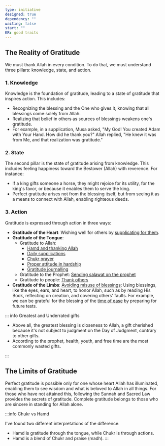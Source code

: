 ```yaml
---
type: initiative
designed: true
dependency: ""
waiting: false
start: ""
KR: good traits
---
```


## The Reality of Gratitude

We must thank Allah in every condition. To do that, we must understand three pillars: knowledge, state, and action.

### 1. Knowledge

Knowledge is the foundation of gratitude, leading to a state of gratitude that inspires action. This includes:

* Recognizing the blessing and the One who gives it, knowing that all blessings come solely from Allah.
* Realizing that belief in others as sources of blessings weakens one's gratitude.
* For example, in a supplication, Musa asked, "My God! You created Adam with Your Hand. How did he thank you?" Allah replied, "He knew it was from Me, and that realization was gratitude."

### 2. State

The second pillar is the state of gratitude arising from knowledge. This includes feeling happiness toward the Bestower (Allah) with reverence. For instance:

* If a king gifts someone a horse, they might rejoice for its utility, for the king's favor, or because it enables them to serve the king.
* Perfect gratitude arises not from the blessing itself, but from seeing it as a means to connect with Allah, enabling righteous deeds.

### 3. Action

Gratitude is expressed through action in three ways:

* **Gratitude of the Heart**: Wishing well for others by [supplicating for them](docs/sidebar1/Processes/Supplicate%20for%20other%20people%20alive%20or%20dead.md).
* **Gratitude of the Tongue**:
	* Gratitude to Allah:
		* [Hamd and thanking Allah](docs/sidebar1/Processes/Hamd%20and%20thanking%20allah.md)
		* [Daily supplications](docs/sidebar1/Processes/Say%20morning,%20evening%20and%20before%20sleeping%20supplications.md)
		* [Chukr prayer](docs/sidebar1/Processes/Pray%20chukr%20nafil%20prayer.md)
		* [Proper attitude in hardship](docs/sidebar1/Processes/Attitude%20in%20affliction.md)
		* [Gratitude journalling](docs/sidebar1/Processes/Gratitude%20journalling.md)
	* Gratitude to the Prophet: [Sending salawat on the prophet](docs/sidebar1/Processes/Sending%20salawat%20on%20the%20prophet.md)
	* Gratitude to people: [Thank others](docs/sidebar1/Processes/Thank%20people.md)
* **Gratitude of the Limbs**: [Avoiding misuse of blessings](docs/sidebar1/Processes/Don't%20misuse%20blessings.md): Using blessings, like the eyes, ears, and heart, to honor Allah, such as by reading His Book, reflecting on creation, and covering others' faults. For example, we can be grateful for the blessing of the [time of ease](docs/sidebar1/Processes/Build%20knowledge%20in%20free%20time.md) by preparing for future tests.

::: info Greatest and Underrated gifts

* Above all, the greatest blessing is closeness to Allah, a gift cherished because it's not subject to judgment on the Day of Judgment, contrary to other gifts.
* According to the prophet, health, youth, and free time are the most commonly wasted gifts.

:::

## The Limits of Gratitude

Perfect gratitude is possible only for one whose heart Allah has illuminated, enabling them to see wisdom and what is beloved to Allah in all things. For those who have not attained this, following the Sunnah and Sacred Law provides the secrets of gratitude. Complete gratitude belongs to those who are sincere in standing for Allah alone.

:::info Chukr vs Hamd

I've found two different interpretations of the difference:

* Hamd is gratitude through the tongue, while Chukr is through actions.
* Hamd is a blend of Chukr and praise (madh).
:::

